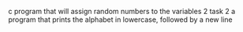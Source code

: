  c program that will assign random numbers to the variables
2 task 2 a program that prints the alphabet in lowercase, followed by a new line
